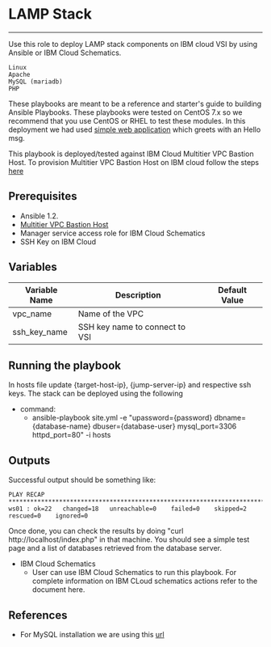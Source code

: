 # LAMP Stack
-------------------------------------------
Use this role to deploy LAMP stack components on IBM cloud VSI by using Ansible or IBM Cloud Schematics. 

    Linux
    Apache
    MySQL (mariadb)
    PHP

These playbooks are meant to be a reference and starter's guide to building
Ansible Playbooks. These playbooks were tested on CentOS 7.x so we recommend
that you use CentOS or RHEL to test these modules. In this deployment we had 
used [simple web application]() which greets with an Hello msg.

This playbook is deployed/tested against IBM Cloud Multitier VPC Bastion Host. 
To provision Multitier VPC Bastion Host on IBM cloud follow the steps [here](https://github.com/Cloud-Schematics/multitier-bastion-vpc-lamp)

## Prerequisites

 - Ansible 1.2.
 - [Multitier VPC Bastion Host](https://github.com/Cloud-Schematics/multitier-bastion-vpc-lamp)
 - Manager service access role for IBM Cloud Schematics
 - SSH Key on IBM Cloud

## Variables

| Variable Name | Description |	Default Value |
| ----- | ----- | ----- |
| vpc_name | Name of the VPC | |
| ssh_key_name| SSH key name to connect to VSI | |


## Running the playbook
 In hosts file update {target-host-ip}, {jump-server-ip} and respective ssh keys.
 The stack can be deployed using the following
- command:
    - ansible-playbook site.yml -e "upassword={password}  dbname={database-name}  dbuser={database-user}  mysql_port=3306  httpd_port=80" -i hosts


## Outputs

Successful output should be something like:
```
PLAY RECAP *********************************************************************************
ws01 : ok=22   changed=18   unreachable=0    failed=0    skipped=2    rescued=0    ignored=0
```
Once done, you can check the results by doing "curl http://localhost/index.php" in that machine.
You should see a simple test page and a list of databases retrieved from the
database server.

- IBM Cloud Schematics
    - User can use IBM Cloud Schematics to run this playbook. For complete information on IBM CLoud schematics actions refer to the document here.

## References

- For MySQL installation we are using this [url](https://dev.mysql.com/get/mysql80-community-release-el7-3.noarch.rpm)
